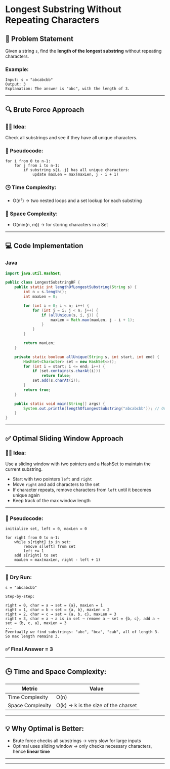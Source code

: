 
# Longest Substring Without Repeating Characters

## 🧠 Problem Statement

Given a string `s`, find the **length of the longest substring** without repeating characters.

### Example:

```
Input: s = "abcabcbb"
Output: 3
Explanation: The answer is "abc", with the length of 3.
```

---

## 🔍 Brute Force Approach

### 👨‍💻 Idea:

Check all substrings and see if they have all unique characters.

### 🧾 Pseudocode:
```
for i from 0 to n-1:
    for j from i to n-1:
        if substring s[i..j] has all unique characters:
            update maxLen = max(maxLen, j - i + 1)
```

### 🕒 Time Complexity:
- O(n³) → two nested loops and a set lookup for each substring

### 💾 Space Complexity:
- O(min(n, m)) → for storing characters in a Set

---

## 💻 Code Implementation

### Java

```java
import java.util.HashSet;

public class LongestSubstringBF {
    public static int lengthOfLongestSubstring(String s) {
        int n = s.length();
        int maxLen = 0;

        for (int i = 0; i < n; i++) {
            for (int j = i; j < n; j++) {
                if (allUnique(s, i, j)) {
                    maxLen = Math.max(maxLen, j - i + 1);
                }
            }
        }

        return maxLen;
    }

    private static boolean allUnique(String s, int start, int end) {
        HashSet<Character> set = new HashSet<>();
        for (int i = start; i <= end; i++) {
            if (set.contains(s.charAt(i)))
                return false;
            set.add(s.charAt(i));
        }
        return true;
    }

    public static void main(String[] args) {
        System.out.println(lengthOfLongestSubstring("abcabcbb")); // Output: 3
    }
}
```

---

## ✅ Optimal Sliding Window Approach

### 👨‍💻 Idea:

Use a sliding window with two pointers and a HashSet to maintain the current substring.

- Start with two pointers `left` and `right`
- Move `right` and add characters to the set
- If character repeats, remove characters from `left` until it becomes unique again
- Keep track of the max window length

---

### 🔁 Pseudocode:
```
initialize set, left = 0, maxLen = 0

for right from 0 to n-1:
    while s[right] is in set:
        remove s[left] from set
        left += 1
    add s[right] to set
    maxLen = max(maxLen, right - left + 1)
```

---

### 🧪 Dry Run:

```
s = "abcabcbb"

Step-by-step:

right = 0, char = a → set = {a}, maxLen = 1  
right = 1, char = b → set = {a, b}, maxLen = 2  
right = 2, char = c → set = {a, b, c}, maxLen = 3  
right = 3, char = a → a is in set → remove a → set = {b, c}, add a → set = {b, c, a}, maxLen = 3  
...
Eventually we find substrings: "abc", "bca", "cab", all of length 3.
So max length remains 3.
```

### ✅ Final Answer = 3

---

## 🕒 Time and Space Complexity:

| Metric           | Value                                |
|------------------|----------------------------------------|
| Time Complexity  | O(n)                                   |
| Space Complexity | O(k) → k is the size of the charset    |

---

## 💡 Why Optimal is Better:

- Brute force checks all substrings → very slow for large inputs
- Optimal uses sliding window → only checks necessary characters, hence **linear time**

---




---

